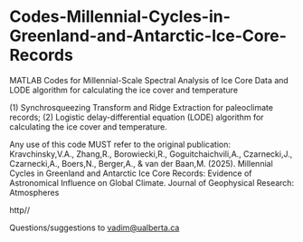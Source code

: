 # Codes-Millennial-Cycles-in-Greenland-and-Antarctic-Ice-Core-Records
MATLAB Codes for Millennial-Scale Spectral Analysis of Ice Core Data and LODE algorithm for calculating the ice cover and temperature

(1) Synchrosqueezing Transform and Ridge Extraction for paleoclimate records; (2) Logistic delay-differential equation (LODE) algorithm for calculating the ice cover and temperature.

Any use of this code MUST refer to the original publication: 
Kravchinsky,V.A., Zhang,R., Borowiecki,R., Goguitchaichvili,A., Czarnecki,J., Czarnecki,A., Boers,N., Berger,A., & van der Baan,M. (2025). Millennial Cycles in Greenland and Antarctic Ice Core Records: Evidence of Astronomical Influence on Global Climate. Journal of Geophysical Research: Atmospheres

http//

Questions/suggestions to vadim@ualberta.ca
